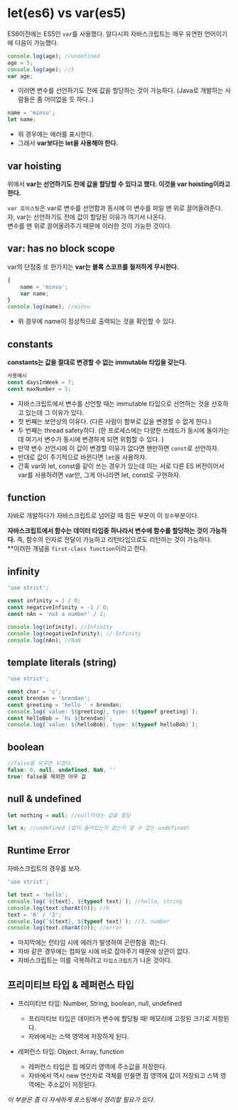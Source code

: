# let(es6) vs var(es5)
ES6이전에는 ES5인 `var`를 사용했다.
알다시피 자바스크립트는 매우 유연한 언어이기에 다음이 가능했다.

```javascript
console.log(age); //undefined
age = 5;
console.log(age); //5
var age;
```

- 이러면 변수를 선언하기도 전에 값을 할당하는 것이 가능하다. (Java로 개발하는 사람들은 좀 어이없을 듯 하다..)

```javascript
name = 'minsu';
let name;
```

- 위 경우에는 에러를 표시한다.
- 그래서 **var보다는 let을 사용해야 한다.**

## var hoisting
위에서 **var는 선언하기도 전에 값을 할당할 수 있다고 했다. 이것을 var hoisting이라고 한다.**

`var 호이스팅`은 var로 변수를 선언함과 동시에 이 변수를 파일 맨 위로 끌어올려준다.
자, var는 선언하기도 전에 값이 할당된 이유가 여기서 나온다.  
변수를 맨 위로 끌어올려주기 때문에 이러한 것이 가능한 것이다.

## var: has no block scope
var의 단점중 또 한가지는 **var는 블록 스코프를 철저하게 무시한다.**

```javascript
{
	name = 'minsu';
	var name;
}
console.log(name); //minsu
```

- 위 경우에 name이 정상적으로 출력되는 것을 확인할 수 있다.

## constants
**constants는 값을 절대로 변경할 수 없는 immutable 타입을 갖는다.**

```javascript
사용예시
const daysInWeek = 7;
const maxNumber = 5;
```

- 자바스크립트에서 변수를 선언할 때는 immutable 타입으로 선언하는 것을 선호하고 있는데 그 이유가 있다.
- 첫 번째는 보안상의 이유다. (다른 사람이 함부로 값을 변경할 수 없게 한다.)
- 두 번째는 thread safety하다. (한 프로세스에는 다양한 쓰레드가 동시에 돌아가는데 여기서 변수가 동시에 변경하게 되면 위험할 수 있다. )
- 만약 변수 선언시에 이 값이 변경할 이유가 없다면 왠만하면 `const`로 선언하자.
- 반대로 값이 주기적으로 바뀐다면 `let`을 사용하자.
- 간혹 var와 let, const를 같이 쓰는 경우가 있는데 이는 서로 다른 ES 버전이어서 var를 사용하려면 var만, 그게 아니라면 let, const로 구현하자.

## function
자바로 개발하다가 자바스크립트로 넘어갈 때 힘든 부분이 이 `함수`부분이다.

**자바스크립트에서 함수는 데이터 타입중 하나라서 변수에 함수를 할당하는 것이 가능하다.**
즉, 함수의 인자로 전달이 가능하고 리턴타입으로도 리턴하는 것이 가능하다.  
**이러한 개념을 `first-class function`이라고 한다.

## infinity

```javascript
'use strict';

const infinity = 1 / 0;
const negativeInfinity = -1 / 0;
const nAn = 'not a number' / 2;

console.log(infinity); //Infinity
console.log(negativeInfinity); //-Infinity
console.log(nAn); //NaN
```

## template literals (string)

```javascript
'use strict';

const char = 'c';
const brendan = 'brendan';
const greeting = 'hello ' + brendan;
console.log(`value: ${greeting}, type: ${typeof greeting}`); 
const helloBob = `hi ${brendan}`;
console.log(`value: ${helloBob}, type: ${typeof helloBob}`); 
```

## boolean

```javascript
//false를 외우면 되겠다.
false: 0, null, undefined, NaN, ''
true: false를 제외한 아무 값
```

## null & undefined

```javascript
let nothing = null; //null이라는 값을 할당

let x; //undefined (값이 들어있는지 없는지 알 수 없는 undefined)
```

## Runtime Error
자바스크립트의 경우를 보자.

```javascript
'use strict';

let text = 'hello';
console.log(`${text}, ${typeof text}`); //hello, string
console.log(text.charAt(0)); //h
text = '6' / '2';
console.log(`${text}, ${typeof text}`); //3, number
console.log(text.charAt(0)); //error
```

- 마지막에는 런타임 시에 에러가 발생하여 곤란함을 겪는다.
- 자바 같은 경우에는 컴파일 시에 바로 잡아주기 때문에 상관이 없다.
- 자바스크립트는 이를 극복하려고 `타입스크립트`가 나온 것이다.

## 프리미티브 타입 & 레퍼런스 타입

- 프리미티브 타입: Number, String, boolean, null, undefined
	- 프리미티브 타입은 데이터가 변수에 할당될 때! 메모리에 고정된 크기로 저장된다.
	- 자바에서는 스택 영역에 저장하게 된다.

- 레퍼런스 타입: Object, Array, function
	- 레퍼런스 타입은 힙 메모리 영역에 주소값을 저장한다.
	- 자바에서 역시 new 연산자로 객체를 만들면 힙 영역에 값이 저장되고 스택 영역에는 주소값이 저장된다.

*이 부분은 좀 더 자세하게 포스팅해서 정리할 필요가 있다.*
